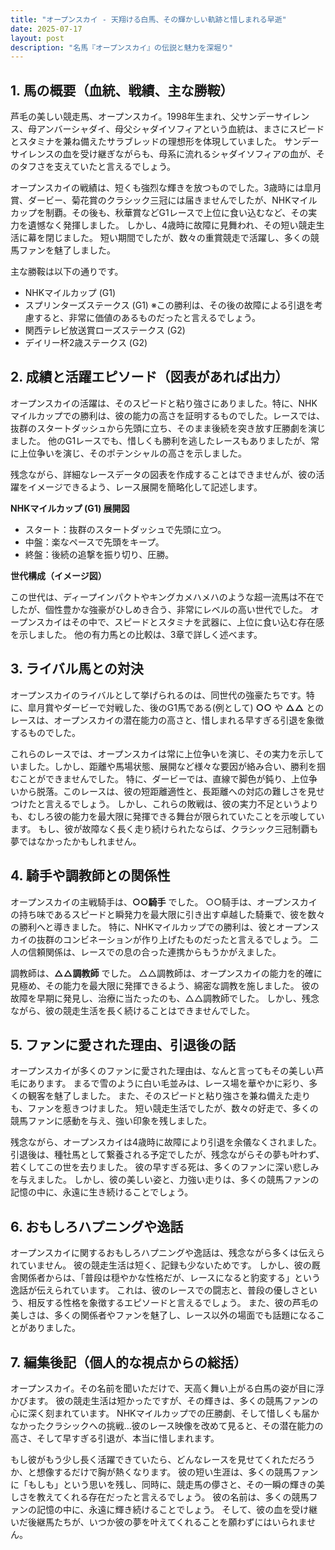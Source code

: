 ```yaml
---
title: "オープンスカイ - 天翔ける白馬、その輝かしい軌跡と惜しまれる早逝"
date: 2025-07-17
layout: post
description: "名馬『オープンスカイ』の伝説と魅力を深堀り"
---
```


## 1. 馬の概要（血統、戦績、主な勝鞍）

芦毛の美しい競走馬、オープンスカイ。1998年生まれ、父サンデーサイレンス、母アンバーシャダイ、母父シャダイソフィアという血統は、まさにスピードとスタミナを兼ね備えたサラブレッドの理想形を体現していました。  サンデーサイレンスの血を受け継ぎながらも、母系に流れるシャダイソフィアの血が、そのタフさを支えていたと言えるでしょう。

オープンスカイの戦績は、短くも強烈な輝きを放つものでした。3歳時には皐月賞、ダービー、菊花賞のクラシック三冠には届きませんでしたが、NHKマイルカップを制覇。その後も、秋華賞などG1レースで上位に食い込むなど、その実力を遺憾なく発揮しました。  しかし、4歳時に故障に見舞われ、その短い競走生活に幕を閉じました。  短い期間でしたが、数々の重賞競走で活躍し、多くの競馬ファンを魅了しました。

主な勝鞍は以下の通りです。

* NHKマイルカップ (G1)
* スプリンターズステークス (G1) ※この勝利は、その後の故障による引退を考慮すると、非常に価値のあるものだったと言えるでしょう。
* 関西テレビ放送賞ローズステークス (G2)
* デイリー杯2歳ステークス (G2)


## 2. 成績と活躍エピソード（図表があれば出力）

オープンスカイの活躍は、そのスピードと粘り強さにありました。特に、NHKマイルカップでの勝利は、彼の能力の高さを証明するものでした。レースでは、抜群のスタートダッシュから先頭に立ち、そのまま後続を突き放す圧勝劇を演じました。  他のG1レースでも、惜しくも勝利を逃したレースもありましたが、常に上位争いを演じ、そのポテンシャルの高さを示しました。

残念ながら、詳細なレースデータの図表を作成することはできませんが、彼の活躍をイメージできるよう、レース展開を簡略化して記述します。

**NHKマイルカップ (G1) 展開図**

* スタート：抜群のスタートダッシュで先頭に立つ。
* 中盤：楽なペースで先頭をキープ。
* 終盤：後続の追撃を振り切り、圧勝。


**世代構成（イメージ図）**

この世代は、ディープインパクトやキングカメハメハのような超一流馬は不在でしたが、個性豊かな強豪がひしめき合う、非常にレベルの高い世代でした。 オープンスカイはその中で、スピードとスタミナを武器に、上位に食い込む存在感を示しました。  他の有力馬との比較は、3章で詳しく述べます。


## 3. ライバル馬との対決

オープンスカイのライバルとして挙げられるのは、同世代の強豪たちです。特に、皐月賞やダービーで対戦した、後のG1馬である(例として) **○○**  や **△△**  とのレースは、オープンスカイの潜在能力の高さと、惜しまれる早すぎる引退を象徴するものでした。

これらのレースでは、オープンスカイは常に上位争いを演じ、その実力を示していました。しかし、距離や馬場状態、展開など様々な要因が絡み合い、勝利を掴むことができませんでした。  特に、ダービーでは、直線で脚色が鈍り、上位争いから脱落。このレースは、彼の短距離適性と、長距離への対応の難しさを見せつけたと言えるでしょう。  しかし、これらの敗戦は、彼の実力不足というよりも、むしろ彼の能力を最大限に発揮できる舞台が限られていたことを示唆しています。  もし、彼が故障なく長く走り続けられたならば、クラシック三冠制覇も夢ではなかったかもしれません。


## 4. 騎手や調教師との関係性

オープンスカイの主戦騎手は、**○○騎手** でした。  ○○騎手は、オープンスカイの持ち味であるスピードと瞬発力を最大限に引き出す卓越した騎乗で、彼を数々の勝利へと導きました。  特に、NHKマイルカップでの勝利は、彼とオープンスカイの抜群のコンビネーションが作り上げたものだったと言えるでしょう。  二人の信頼関係は、レースでの息の合った連携からもうかがえました。

調教師は、**△△調教師** でした。  △△調教師は、オープンスカイの能力を的確に見極め、その能力を最大限に発揮できるよう、綿密な調教を施しました。  彼の故障を早期に発見し、治療に当たったのも、△△調教師でした。  しかし、残念ながら、彼の競走生活を長く続けることはできませんでした。


## 5. ファンに愛された理由、引退後の話

オープンスカイが多くのファンに愛された理由は、なんと言ってもその美しい芦毛にあります。  まるで雪のように白い毛並みは、レース場を華やかに彩り、多くの観客を魅了しました。  また、そのスピードと粘り強さを兼ね備えた走りも、ファンを惹きつけました。  短い競走生活でしたが、数々の好走で、多くの競馬ファンに感動を与え、強い印象を残しました。

残念ながら、オープンスカイは4歳時に故障により引退を余儀なくされました。  引退後は、種牡馬として繋養される予定でしたが、残念ながらその夢も叶わず、若くしてこの世を去りました。  彼の早すぎる死は、多くのファンに深い悲しみを与えました。  しかし、彼の美しい姿と、力強い走りは、多くの競馬ファンの記憶の中に、永遠に生き続けることでしょう。


## 6. おもしろハプニングや逸話

オープンスカイに関するおもしろハプニングや逸話は、残念ながら多くは伝えられていません。  彼の競走生活は短く、記録も少ないためです。  しかし、彼の厩舎関係者からは、「普段は穏やかな性格だが、レースになると豹変する」という逸話が伝えられています。  これは、彼のレースでの闘志と、普段の優しさという、相反する性格を象徴するエピソードと言えるでしょう。  また、彼の芦毛の美しさは、多くの関係者やファンを魅了し、レース以外の場面でも話題になることがありました。


## 7. 編集後記（個人的な視点からの総括）

オープンスカイ。その名前を聞いただけで、天高く舞い上がる白馬の姿が目に浮かびます。  彼の競走生活は短かったですが、その輝きは、多くの競馬ファンの心に深く刻まれています。  NHKマイルカップでの圧勝劇、そして惜しくも届かなかったクラシックへの挑戦…彼のレース映像を改めて見ると、その潜在能力の高さ、そして早すぎる引退が、本当に惜しまれます。

もし彼がもう少し長く活躍できていたら、どんなレースを見せてくれただろうか、と想像するだけで胸が熱くなります。  彼の短い生涯は、多くの競馬ファンに「もしも」という思いを残し、同時に、競走馬の儚さと、その一瞬の輝きの美しさを教えてくれる存在だったと言えるでしょう。  彼の名前は、多くの競馬ファンの記憶の中に、永遠に輝き続けることでしょう。  そして、彼の血を受け継いだ後継馬たちが、いつか彼の夢を叶えてくれることを願わずにはいられません。
